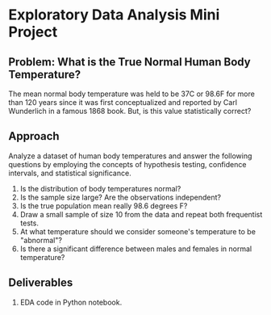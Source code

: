 # Exploratory Data Analysis Mini Project


## Problem: What is the True Normal Human Body Temperature?
The mean normal body temperature was held to be 37C or 98.6F for more than 120 years since it was first conceptualized and reported by Carl Wunderlich in a famous 1868 book. But, is this value statistically correct?

## Approach
Analyze a dataset of human body temperatures and answer the following questions by employing the concepts of hypothesis testing, confidence intervals, and statistical significance.

1. Is the distribution of body temperatures normal?
2. Is the sample size large? Are the observations independent?
3. Is the true population mean really 98.6 degrees F?
4. Draw a small sample of size 10 from the data and repeat both frequentist tests.
5. At what temperature should we consider someone's temperature to be "abnormal"?
6. Is there a significant difference between males and females in normal temperature?


## Deliverables
1. EDA code in Python notebook.

